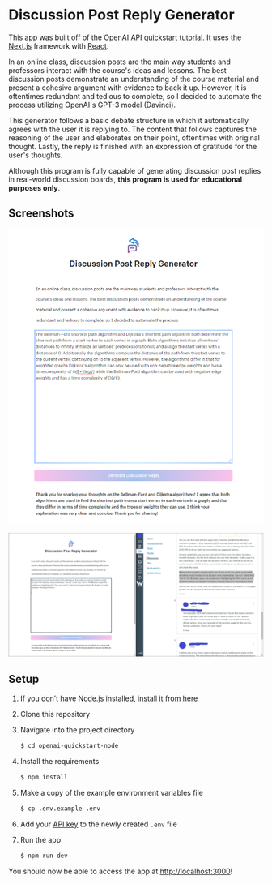 # Discussion Post Reply Generator

This app was built off of the OpenAI API [quickstart tutorial](https://beta.openai.com/docs/quickstart). It uses the [Next.js](https://nextjs.org/) framework with [React](https://reactjs.org/).

In an online class, discussion posts are the main way students and professors interact with the course's ideas and lessons. The best discussion posts demonstrate an understanding of the course material and present a cohesive argument with evidence to back it up. However, it is oftentimes redundant and tedious to complete, so I decided to automate the process utilizing OpenAI's GPT-3 model (Davinci).

This generator follows a basic debate structure in which it automatically agrees with the user it is replying to. The content that follows captures the reasoning of the user and elaborates on their point, oftentimes with original thought. Lastly, the reply is finished with an expression of gratitude for the user's thoughts. 

Although this program is fully capable of generating discussion post replies in real-world discussion boards, **this program is used for educational purposes only**.

## Screenshots

![1](/1.png?raw=true "Example 1")

![2](/2.png?raw=true "Example 1")

## Setup

1. If you don’t have Node.js installed, [install it from here](https://nodejs.org/en/)

2. Clone this repository

3. Navigate into the project directory

   ```bash
   $ cd openai-quickstart-node
   ```

4. Install the requirements

   ```bash
   $ npm install
   ```

5. Make a copy of the example environment variables file

   ```bash
   $ cp .env.example .env
   ```

6. Add your [API key](https://beta.openai.com/account/api-keys) to the newly created `.env` file

7. Run the app

   ```bash
   $ npm run dev
   ```

You should now be able to access the app at [http://localhost:3000](http://localhost:3000)!
